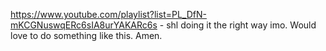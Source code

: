 https://www.youtube.com/playlist?list=PL_DfN-mKCGNuswqERc6sIA8urYAKARc6s - shl doing it the right way imo. Would love to do something like this. Amen.

